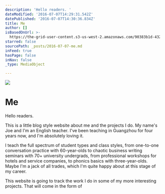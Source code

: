 ```yaml
---
description: 'Hello readers. '
dateModified: '2016-07-07T14:29:31.542Z'
datePublished: '2016-07-07T14:30:36.834Z'
title: Me
author: []
isBasedOnUrl: >-
  https://the-grid-user-content.s3-us-west-2.amazonaws.com/90383b1d-4322-40ce-b946-a587eed1ea2f.jpg
starred: false
sourcePath: _posts/2016-07-07-me.md
inFeed: true
hasPage: false
inNav: false
_type: MediaObject

---
```

![](https://the-grid-user-content.s3-us-west-2.amazonaws.com/90383b1d-4322-40ce-b946-a587eed1ea2f.jpg)

# Me

Hello readers. 

This is a little blog style website about me and the projects I do. My name's Joe and I'm an English teacher. I've been teaching in Guangzhou for four years now, and I'm absolutely loving it. 

I teach the full spectrum of student types and class styles, from one-to-one conversation practice with 60-year-olds to chaotic business writing seminars with 70+ university undergrads, from professional workshops for hotels and service companies, to phonics basics with three-year-olds. Maybe I'm a jack of all trades, which I'm quite happy about at this stage of my career.

This website is going to track the work I do in some of my more interesting projects. That will come in the form of
